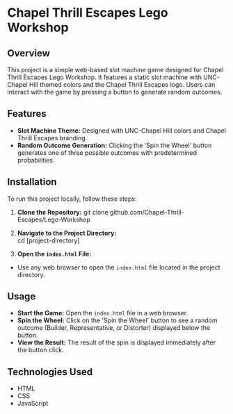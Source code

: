 # Chapel Thrill Escapes Lego Workshop

## Overview
This project is a simple web-based slot machine game designed for Chapel Thrill Escapes Lego Workshop. It features a static slot machine with UNC-Chapel Hill themed colors and the Chapel Thrill Escapes logo. Users can interact with the game by pressing a button to generate random outcomes.

## Features
- **Slot Machine Theme:** Designed with UNC-Chapel Hill colors and Chapel Thrill Escapes branding.
- **Random Outcome Generation:** Clicking the 'Spin the Wheel' button generates one of three possible outcomes with predetermined probabilities.

## Installation
To run this project locally, follow these steps:

1. **Clone the Repository:**
git clone github.com/Chapel-Thrill-Escapes/Lego-Workshop

2. **Navigate to the Project Directory:**  
cd [project-directory]

3. **Open the `index.html` File:**  
- Use any web browser to open the `index.html` file located in the project directory.

## Usage
- **Start the Game:** Open the `index.html` file in a web browser.
- **Spin the Wheel:** Click on the 'Spin the Wheel' button to see a random outcome (Builder, Representative, or Distorter) displayed below the button.
- **View the Result:** The result of the spin is displayed immediately after the button click.

## Technologies Used
- HTML
- CSS
- JavaScript
